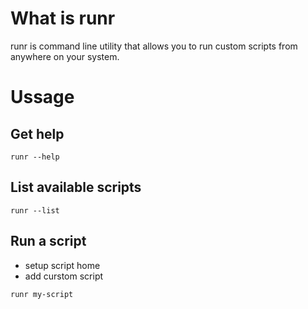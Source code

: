 # What is runr
runr is command line utility that allows you to run custom scripts from anywhere on your system.

# Ussage

## Get help

`runr --help`

## List available scripts

`runr --list`

## Run a script

- setup script home
- add curstom script

`runr my-script`